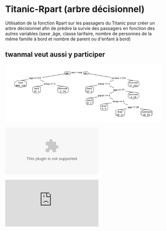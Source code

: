 # Titanic-Rpart (arbre décisionnel)

Utilisation de la fonction Rpart sur les passagers du Titanic pour créer un arbre décisionnel afin de prédire la survie des passagers en fonction des autres variables (sexe ,âge, classe tarifaire, nombre de personnes de la même famille à bord et nombre de parent ou d'enfant à bord)

## twanmal veut aussi y participer

![Arbre titanic optimal](https://github.com/fmny/Titanic/blob/main/Arbre%20titanic.jpeg)


![Arbre titanic optimal](https://github.com/fmny/Titanic/blob/main/Initiation%20%C3%A0%20rpart.doc)

![Arbre titanic optimal](http://apiacoa.org/blog/2014/02/initiation-a-rpart.fr.html)
